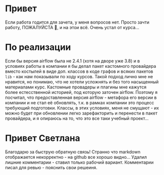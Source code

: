 # Привет 
Если работа годится для зачета, у меня вопросов нет. Просто зачти работу, ПОЖАЛУЙСТА 🙏, и на этои всё. Очень устал от курса...

# По реализации
Если бы версия airflow была не 2.4.1 (хотя на дворе уже 3.8) и в условиях работы в компании я бы делал 
пакет кастомного провайдера вместо костылей в виде доп. 
классов в коде графов и всяких пакетов `lib` - как нам показывали по ходу курсов. 
Такой подход лично мне не нравится, но понимаю, что не хотели усложнять и без того насыщенный материалами курс. 
Кастомные провадеры и плагины мне кажутся более естесственной историей, под которую заточен airflow. 
Поэтому я посчитал, что предоставленная версия airflow - метафора его версии в компании и не стал её обновлять, 
т.к. в рамках компании это процесс требующий подготовки. 
Классы, в этих условиях, меня не смущают - их можно будет при обновлении легко зарефакторить и перенести в пакет провайдера, 
и я опираюсь на то, что это все таки учебный проект...

# Привет Светлана
Благодарю за быструю обратную связь!
Странно что markdown отображается некорректно - на github все хорошо видно...
Удалил лишние комментарии - ставил только рабочий вариант. Комментарии писал для ревью - пояснить свои решеиня.